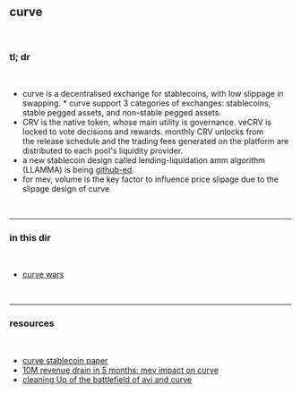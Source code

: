 ## curve

<br>

### tl; dr

<br>

* curve is a decentralised exchange for stablecoins, with low slippage in swapping. * curve support 3 categories of exchanges: stablecoins, stable pegged assets, and non-stable pegged assets.
* CRV is the native token, whose main utility is governance. veCRV is locked to vote decisions and rewards. monthly CRV unlocks from the release schedule and the trading fees generated on the platform are distributed to each pool's liquidity provider. 
* a new stablecoin design called lending-liquidation amm algorithm (LLAMMA) is being [github-ed](https://github.com/curvefi/curve-stablecoin-js).
* for mev, volume is the key factor to influence price slipage due to the slipage design of curve

<br>

----

### in this dir

<br>

* [curve wars](curve_wars)

<br>


---

### resources

<br>

* [curve stablecoin paper](https://github.com/curvefi/curve-stablecoin/blob/master/doc/curve-stablecoin.pdf)
* [10M revenue drain in 5 months: mev impact on curve](https://medium.com/@eigenphi/10m-revenue-drain-in-5-months-mev-impact-on-curve-fd5214a0667)
* [cleaning Up of the battlefield of avi and curve](https://mirror.xyz/0xc19565163aFdEe3783FC970E4Bd0275B11848d34/MVIdkzGOWx70ap0uA9Nuh7GHXtO1jGopEaIeAK2coC8)
